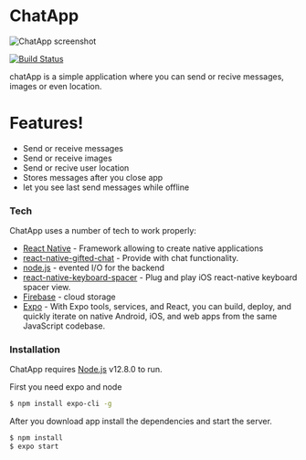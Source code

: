 # ChatApp

![ChatApp screenshot](/images/ChatApp.png)

[![Build Status](https://travis-ci.org/joemccann/dillinger.svg?branch=master)](https://travis-ci.org/joemccann/dillinger)

chatApp is a simple application where you can send or recive messages, images or even location.

# Features!

- Send or receive messages
- Send or receive images
- Send or recive user location
- Stores messages after you close app
- let you see last send messages while offline

### Tech

ChatApp uses a number of tech to work properly:

- [React Native](https://facebook.github.io/react-native/) - Framework allowing to create native applications
- [react-native-gifted-chat](https://github.com/FaridSafi/react-native-gifted-chat) - Provide with chat functionality.
- [node.js](https://nodejs.org/en/) - evented I/O for the backend
- [react-native-keyboard-spacer](https://www.npmjs.com/package/react-native-keyboard-spacer) - Plug and play iOS react-native keyboard spacer view.
- [Firebase](https://firebase.google.com/) - cloud storage
- [Expo](https://expo.io/) - With Expo tools, services, and React, you can build, deploy, and quickly iterate on native Android, iOS, and web apps from the same JavaScript codebase.

### Installation

ChatApp requires [Node.js](https://nodejs.org/) v12.8.0 to run.

First you need expo and node

```sh
$ npm install expo-cli -g
```

After you download app install the dependencies and start the server.

```sh
$ npm install
$ expo start
```
